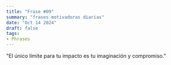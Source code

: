 ```yaml
---
title: "Frase #09"
summary: "frases motivadoras diarias"
date: "Oct 14 2024"
draft: false
tags:
- Phrases
---
```


"El único límite para tu impacto es tu imaginación y compromiso."
